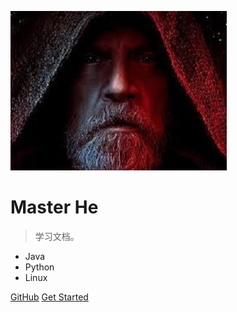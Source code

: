 

![logo](master.jpeg)

# Master He

> 学习文档。

- Java
- Python
- Linux

[GitHub](https://github.com/Master-He?tab=repositories)
[Get Started](README)

